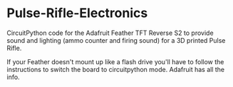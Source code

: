 # Pulse-Rifle-Electronics
CircuitPython code for the Adafruit Feather TFT Reverse S2 to provide sound and lighting (ammo counter and firing sound) for a 3D printed Pulse Rifle.

If your Feather doesn't mount up like a flash drive you'll have to follow the instructions to switch the board to circuitpython mode.  Adafruit has all the info.

